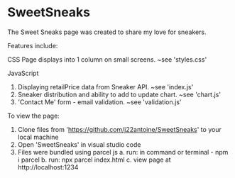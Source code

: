 # SweetSneaks
The Sweet Sneaks page was created to share my love for sneakers. 

Features include: 

CSS
Page displays into 1 column on small screens.
~see 'styles.css'

JavaScript
1. Displaying retailPrice data from Sneaker API. ~see 'index.js'
2. Sneaker distribution and ability to add to update chart. ~see 'chart.js'
3. 'Contact Me' form - email validation. ~see 'validation.js'

To view the page:
1. Clone files from 'https://github.com/j22antoine/SweetSneaks' to your local machine
2. Open 'SweetSneaks' in visual studio code
3. Files were bundled using parcel js
   a. run: in command or terminal - npm i parcel
   b. run: npx parcel index.html
   c. view page at http://localhost:1234
